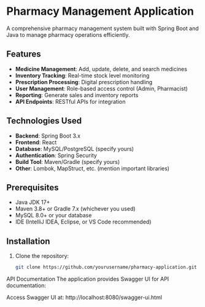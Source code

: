 # Pharmacy Management Application

A comprehensive pharmacy management system built with Spring Boot and Java to manage pharmacy operations efficiently.

## Features

- **Medicine Management**: Add, update, delete, and search medicines
- **Inventory Tracking**: Real-time stock level monitoring
- **Prescription Processing**: Digital prescription handling
- **User Management**: Role-based access control (Admin, Pharmacist)
- **Reporting**: Generate sales and inventory reports
- **API Endpoints**: RESTful APIs for integration

## Technologies Used

- **Backend**: Spring Boot 3.x
- **Frontend**: React
- **Database**: MySQL/PostgreSQL (specify yours)
- **Authentication**: Spring Security
- **Build Tool**: Maven/Gradle (specify yours)
- **Other**: Lombok, MapStruct, etc. (mention important libraries)

## Prerequisites

- Java JDK 17+
- Maven 3.8+ or Gradle 7.x (whichever you used)
- MySQL 8.0+ or your database
- IDE (IntelliJ IDEA, Eclipse, or VS Code recommended)

## Installation

1. Clone the repository:
   ```bash
   git clone https://github.com/yourusername/pharmacy-application.git


API Documentation
The application provides Swagger UI for API documentation:

Access Swagger UI at: http://localhost:8080/swagger-ui.html
